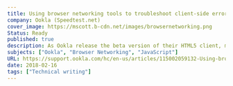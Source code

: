 ```yaml
---
title: Using browser networking tools to troubleshoot client-side errors – Ookla Speedtest Custom
company: Ookla (Speedtest.net)
cover_image: https://mscott.b-cdn.net/images/browsernetworking.png
Status: Ready
published: true
description: As Ookla release the beta version of their HTML5 client, many of their customers (networking engineers) had trouble understanding how to debug and troubleshoot unexpected results. We used this opportunity to teach these users about the built-in DevTool's Networking features that are often overlooked.
subjects: ["Ookla", "Browser Networking", "JavaScript"]
URL: https://support.ookla.com/hc/en-us/articles/115002059132-Using-browser-networking-tools-to-troubleshoot-client-side-errors
date: 2018-02-16
tags: ["Technical writing"]
---
```


<!-- @format -->
